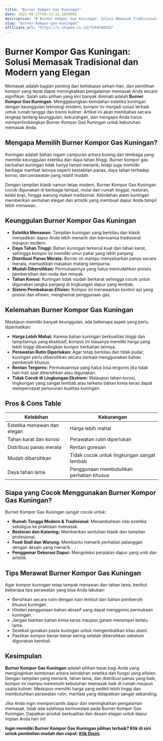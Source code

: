 ```yaml
---
title: "Burner Kompor Gas Kuningan"
date: 2025-09-27T08:13:22.265908Z
description: "# Burner Kompor Gas Kuningan: Solusi Memasak Tradisional dan Modern yang Elegan..."
slug: "burner-kompor-gas-kuningan"
affiliate_url: "https://s.shopee.co.id/7V44C68VX2"
---
```

# Burner Kompor Gas Kuningan: Solusi Memasak Tradisional dan Modern yang Elegan

Memasak adalah bagian penting dari kehidupan sehari-hari, dan pemilihan kompor yang tepat dapat meningkatkan pengalaman memasak Anda secara signifikan. Salah satu pilihan yang kini banyak diminati adalah **Burner Kompor Gas Kuningan**. Menggabungkan keindahan estetika kuningan dengan keunggulan teknologi modern, kompor ini menjadi solusi terbaik untuk rumah tangga dan bisnis kuliner. Artikel ini akan membahas secara lengkap tentang keunggulan, kekurangan, dan mengapa Anda harus mempertimbangkan Burner Kompor Gas Kuningan untuk kebutuhan memasak Anda.

## Mengapa Memilih Burner Kompor Gas Kuningan?

Kuningan adalah bahan logam campuran antara kuning dan tembaga yang memiliki keunggulan estetika dan daya tahan tinggi. Burner kompor gas berbahan kuningan tidak hanya tampil menarik, tetapi juga memiliki berbagai manfaat lainnya seperti kestabilan panas, daya tahan terhadap korosi, dan perawatan yang relatif mudah.

Dengan tampilan klasik namun tetap modern, Burner Kompor Gas Kuningan cocok digunakan di berbagai tempat, mulai dari rumah tinggal, restoran, kedai kopi, hingga warung makan tradisional. Keindahan alami kuningan memberikan sentuhan elegan dan artistik yang membuat dapur Anda tampil lebih menawan.

## Keunggulan Burner Kompor Gas Kuningan

- **Estetika Menawan:** Tampilan kuningan yang berkilau dan klasik menjadikan dapur Anda lebih menarik dan bernuansa tradisional maupun modern.
- **Daya Tahan Tinggi:** Bahan kuningan terkenal kuat dan tahan karat, sehingga kompor ini memiliki umur pakai yang lebih panjang.
- **Distribusi Panas Merata:** Burner ini mampu menyebarkan panas secara merata, memastikan masakan matang sempurna.
- **Mudah Dibersihkan:** Permukaannya yang halus memudahkan proses pembersihan dari noda dan minyak.
- **Tahan Korosi:** Kuningan tidak mudah berkarat sehingga cocok untuk digunakan jangka panjang di lingkungan dapur yang lembab.
- **Sistem Pembakaran Efisien:** Kompor ini menawarkan kontrol api yang presisi dan efisien, menghemat penggunaan gas.

## Kelemahan Burner Kompor Gas Kuningan

Meskipun memiliki banyak keunggulan, ada beberapa aspek yang perlu diperhatikan:

- **Harga Lebih Mahal:** Karena bahan kuningan berkualitas tinggi dan tampilannya yang eksklusif, kompor ini biasanya memiliki harga yang lebih tinggi dibandingkan kompor berbahan lainnya.
- **Perawatan Rutin Diperlukan:** Agar tetap berkilau dan tidak pudar, kuningan perlu dibersihkan secara berkala menggunakan bahan pembersih khusus.
- **Rentan Tergores:** Permukaannya yang halus bisa tergores jika tidak hati-hati saat dibersihkan atau digunakan.
- **Tidak Cocok di Lingkungan Ekstrem:** Walaupun tahan korosi, lingkungan yang sangat lembab atau terkena bahan kimia keras dapat mempercepat penurunan kualitas kuningan.

## Pros & Cons Table

| Kelebihan                          | Kekurangan                                |
|-------------------------------------|-------------------------------------------|
| Estetika menawan dan elegan       | Harga lebih mahal                       |
| Tahan karat dan korosi            | Perawatan rutin diperlukan             |
| Distribusi panas merata           | Rentan goresan                          |
| Mudah dibersihkan                 | Tidak cocok untuk lingkungan sangat lembab |
| Daya tahan lama                   | Penggunaan membutuhkan perhatian khusus |

## Siapa yang Cocok Menggunakan Burner Kompor Gas Kuningan?

Burner Kompor Gas Kuningan sangat cocok untuk:

- **Rumah Tangga Modern & Tradisional:** Menambahkan nilai estetika sekaligus ke praktisan memasak.
- **Restoran dan Katering:** Memberikan sentuhan klasik dan tampilan profesional.
- **Food Stall dan Warung:** Membantu menarik perhatian pelanggan dengan desain yang menarik.
- **Penggemar Dekorasi Dapur:** Mengoleksi peralatan dapur yang unik dan artistik.

## Tips Merawat Burner Kompor Gas Kuningan

Agar kompor kuningan tetap tampak menawan dan tahan lama, berikut beberapa tips perawatan yang bisa Anda lakukan:

- Bersihkan secara rutin dengan kain lembut dan bahan pembersih khusus kuningan.
- Hindari penggunaan bahan abrasif yang dapat menggores permukaan kuningan.
- Jangan biarkan bahan kimia keras maupun garam menempel terlalu lama.
- Sesekali gunakan pasta kuningan untuk mengembalikan kilau alami.
- Pastikan kompor benar-benar kering setelah dibersihkan sebelum digunakan kembali.

## Kesimpulan

**Burner Kompor Gas Kuningan** adalah pilihan tepat bagi Anda yang menginginkan kombinasi antara keindahan estetika dan fungsi yang efisien. Dengan tampilan yang menarik, tahan lama, dan distribusi panas yang baik, kompor ini mampu memenuhi kebutuhan memasak baik di rumah maupun usaha kuliner. Meskipun memiliki harga yang sedikit lebih tinggi dan membutuhkan perawatan rutin, manfaat yang didapatkan sangat sebanding.

Jika Anda ingin mempercantik dapur dan meningkatkan pengalaman memasak, tidak ada salahnya berinvestasi pada Burner Kompor Gas Kuningan. Dapatkan produk berkualitas dan desain elegan untuk dapur impian Anda hari ini!

**Ingin memiliki Burner Kompor Gas Kuningan pilihan terbaik? Klik di sini untuk pembelian mudah dan cepat: [Klik Disini](https://s.shopee.co.id/7V44C68VX2).**